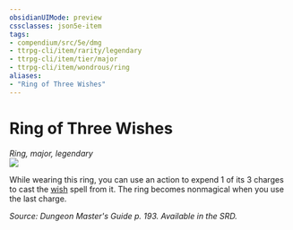 ```yaml
---
obsidianUIMode: preview
cssclasses: json5e-item
tags:
- compendium/src/5e/dmg
- ttrpg-cli/item/rarity/legendary
- ttrpg-cli/item/tier/major
- ttrpg-cli/item/wondrous/ring
aliases: 
- "Ring of Three Wishes"
---
```

# Ring of Three Wishes
*Ring, major, legendary*  
![](/3-Mechanics/CLI/items/img/ring-of-three-wishes.webp#right)  


While wearing this ring, you can use an action to expend 1 of its 3 charges to cast the [wish](/3-Mechanics/CLI/spells/wish.md) spell from it. The ring becomes nonmagical when you use the last charge.

*Source: Dungeon Master's Guide p. 193. Available in the SRD.*
